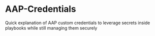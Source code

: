 # AAP-Credentials
Quick explanation of AAP custom credentials to leverage secrets inside playbooks while still managing them securely
